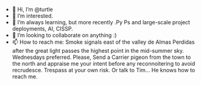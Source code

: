 - 👋 Hi, I’m @turtle
- 👀 I’m interested.
- 🌱 I’m always learning, but more recently .Py Ps and large-scale project deployments, AI, CISSP.
- 💞️ I’m looking to collaborate on anything :)
- 📫 How to reach me: Smoke signals east of the valley de Almas Perdidas after the great light passes the highest point in the mid-summer sky. Wednesdays preferred. Please, Send a Carrier pigeon from the town to the north and appraise me your intent before any reconnoitering to avoid recrudesce. Trespass at your own risk.    Or talk to Tim... He knows how to reach me.

<!---
turtlez0/turtlez0 is a ✨ special ✨ repository because its `README.md` (this file) appears on your GitHub profile.
You can click the Preview link to take a look at your changes.
--->
